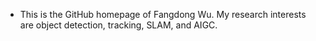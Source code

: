 - This is the GitHub homepage of Fangdong Wu. My research interests are object detection, tracking, SLAM, and AIGC. 
